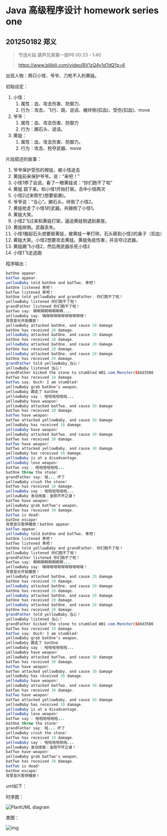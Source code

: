 # Java 高级程序设计 homework series one

## 201250182 郑义

> 节选片段 葫芦兄弟第一部P6 00:33 - 1:40
>
> https://www.bilibili.com/video/BV1zQ4y1d7dQ?p=6



出现人物：两只小怪、爷爷、刀枪不入的黄娃。

初始设定：

1. 小怪：
	1. 属性：血、攻击伤害、防御力、
	2. 行为：攻击、飞行、跳、说话、被绊倒(扣血)、受伤(扣血)、move
2. 爷爷：
	1. 属性：血、攻击伤害、防御力
	2. 行为：踢石头、说话。
3. 黄娃：
	1. 属性：血、攻击伤害、防御力。
	2. 行为：攻击、抢夺武器、move



片段叙述的故事：

1. 爷爷保护受伤的橙娃，被小怪追击
2. 黄娃前来保护爷爷。说：“来吧！”
3. 小怪1停了会说，看了一眼黄娃说：“你们跑不了啦”
4. 黄娃 跳下来。和小怪1开始打架。击中小怪两次
5. 小怪2过来帮忙(想要偷袭)。
6. 爷爷说：“当心”。踢石头，绊倒了小怪2。
7. 黄娃抢走了小怪1的武器。并踢倒了小怪1。
8. 黄娃大笑。
9. 小怪2飞过来和黄娃打架。逼迫黄娃倒退到悬崖。
10. 黄娃摔倒。武器丢失。
11. 小怪1搬起石头想要砸黄娃，被黄娃一拳打碎。石头砸到小怪2的鼻子（扣血）
12. 黄娃大笑。小怪2想要攻击黄娃。黄娃免疫伤害，并且夺过武器。
13. 黄娃踢飞小怪2，然后用武器杀死小怪2
14. 小怪1飞走逃跑



程序输出：

```java
batOne appear.
batTwo appear.
yellowBaby told batOne and batTwo, 来吧！
batOne listened 来吧！
batTwo listened 来吧！
batOne told yellowBaby and grandFather, 你们跑不了啦！
yellowBaby listened 你们跑不了啦！
grandFather listened 你们跑不了啦！
batTwo say: 啊啊啊啊啊啊啊啊...
yellowBaby say: 嗨呀呀呀呀呀呀呀呀呀呀！
背景音乐开始播放！
yellowBaby attacked batOne, and cause 20 damage
batOne has received 20 damage.
yellowBaby attacked batOne, and cause 20 damage
batOne has received 20 damage.
yellowBaby attacked batOne, and cause 20 damage
batOne has received 20 damage.
yellowBaby attacked batOne, and cause 20 damage
batOne has received 20 damage.
grandFather told yellowBaby,当心！
yellowBaby listened 当心！
grandFather kicked the stone to stumbled W01.com.Monster@1b6d3586
batTwo has received 10 damage.
batTwo say: Ouch! I am stumbled!
yellowBaby grab batOne's weapon,
yellowBaby 踢走了 batOne
yellowBaby say : 哈哈哈哈哈哈...
yellowBaby have weapon!
yellowBaby attacked batTwo, and cause 30 damage
batTwo has received 30 damage.
batTwo have weapon!
batTwo attacked yellowBaby, and cause 30 damage
yellowBaby has received 30 damage.
yellowBaby have weapon!
yellowBaby attacked batTwo, and cause 30 damage
batTwo has received 30 damage.
batTwo have weapon!
batTwo attacked yellowBaby, and cause 30 damage
yellowBaby has received 30 damage.
yellowBaby is at a disadvantage.
yellowBaby lose weapon!
batTwo say : 哈哈哈哈哈哈...
batOne throw the stone!
grandFather say: 哈....坏了
yellowBaby crush the stone!
batTwo has received 10 damage.
yellowBaby say : 哈哈哈哈哈哈...
yellowBaby 发动技能：金刚不坏之身！
batTwo have weapon!
yellowBaby grab batTwo's weapon,
batTwo has received 30 damage.
batTwo is dead!
batOne escape!
背景音乐暂停播放！batOne appear.
batTwo appear.
yellowBaby told batOne and batTwo, 来吧！
batOne listened 来吧！
batTwo listened 来吧！
batOne told yellowBaby and grandFather, 你们跑不了啦！
yellowBaby listened 你们跑不了啦！
grandFather listened 你们跑不了啦！
batTwo say: 啊啊啊啊啊啊啊啊...
yellowBaby say: 嗨呀呀呀呀呀呀呀呀呀呀！
背景音乐开始播放！
yellowBaby attacked batOne, and cause 20 damage
batOne has received 20 damage.
yellowBaby attacked batOne, and cause 20 damage
batOne has received 20 damage.
yellowBaby attacked batOne, and cause 20 damage
batOne has received 20 damage.
yellowBaby attacked batOne, and cause 20 damage
batOne has received 20 damage.
grandFather told yellowBaby,当心！
yellowBaby listened 当心！
grandFather kicked the stone to stumbled W01.com.Monster@1b6d3586
batTwo has received 10 damage.
batTwo say: Ouch! I am stumbled!
yellowBaby grab batOne's weapon,
yellowBaby 踢走了 batOne
yellowBaby say : 哈哈哈哈哈哈...
yellowBaby have weapon!
yellowBaby attacked batTwo, and cause 30 damage
batTwo has received 30 damage.
batTwo have weapon!
batTwo attacked yellowBaby, and cause 30 damage
yellowBaby has received 30 damage.
yellowBaby have weapon!
yellowBaby attacked batTwo, and cause 30 damage
batTwo has received 30 damage.
batTwo have weapon!
batTwo attacked yellowBaby, and cause 30 damage
yellowBaby has received 30 damage.
yellowBaby is at a disadvantage.
yellowBaby lose weapon!
batTwo say : 哈哈哈哈哈哈...
batOne throw the stone!
grandFather say: 哈....坏了
yellowBaby crush the stone!
batTwo has received 10 damage.
yellowBaby say : 哈哈哈哈哈哈...
yellowBaby 发动技能：金刚不坏之身！
batTwo have weapon!
yellowBaby grab batTwo's weapon,
batTwo has received 30 damage.
batTwo is dead!
batOne escape!
背景音乐暂停播放！
```



uml如下：

时序图：

![PlantUML diagram](http://www.plantuml.com/plantuml/png/hLL1Rn915BxFhvY4S_a174ZZmQiNRwQ70SP2kkoIPP1mMuAnxPfILej6azgAI4aiMeC618b_Pj-mdFmBZenX1j814fliWTdvtdlV-xx7szqY8ouhvIr4qinnSOgm1pR5CPTcr9k7PKT_Kw6MvPJlaLG5n-JlVnVxBh4pzmdBKXV7nA62CeIH52bId2yLSsc4PFgTH-AMKdilASy9J0e5IbmaQwbhULvSgy8xYqW8_EZBCR8THh6Rsy-o1ERd7w5nzVjdTJL0vDeGOE9N9Zc6HNEOPNFsGTn8T0MtQ3Yfc2mpiEXZGI2SN8RZwsWGXCEJSFGCcXsDJ5AJTVjWoKXhktq5h_objg7ft_h4ut5TEOsxIgFAm-ik1DwQ1w6v-KAib5MYUydvAO7dWwVLKMBgzVBE4xeCIbaaVQ2SuMTZE1pV4SJagwGX3ofOvybh_QXJXUeWQlMGPfZ9UMN2v2NygWd7z2YTe2GG3LlJYpwqlnafJiS-U2_G-ZRz5hH7lDU1DzsrG55kzk7THdV4D4ol0xDi8aSuzE7u1Eec_ILGwhzEOGcvgooREsi4qAZFF6yZaWTdGlTRUUcmS2Ya_ogbD-Ybz9Gs61F9IPXU3lMPMTaJHL9PdhFpKx4Sv58q-owqcRRgCl-sxc_6dGRWTxdlHRN94gVPOG17RyNQ-alkn_DezEa_9s3x0UT-azS74cYUNzuRXwFtkXqbgkLuUW57D_2vpxscySiX_WBHzvkPLnCBshG8dGBQfNP6V8N_0000)



类图：

![img](http://www.plantuml.com/plantuml/png/PLFDRjim3BxhANpS3ds37Tgi0thfBWdGCwqmaM2PCaZAGR7jtUSgb1EtFXZyFlxpWnv5WRMCoK4lok2rymb4kXr6EdycVpA25aPtXQz5edVcWWGzIDXnre0iBIIJABAXbp82ELThTp_-FZpSAZQZqXQuvQpKbltQrpcaCdRx8QRK_N6Hvf886Vg4xfzpTzijtfLeHHUkMxv8sWM4f665HpmX2QuOLC4F5VOv9mJgehp0Z6y8KwRgs2j_z24OqLL29eJXaBzzhoX5KIG3rte663t66P_kkIZF24S3nvivvXdD57WtwmGfFUSB6KnPRAv6G3c7nRO3c3IslMWP-zIA3j4FUys45dwlgoMSqliJ7LzlWro0z90tuyCq8V3gZxfa74AavjV0-M9zhWadXcXBMeTVuc7QpF5PVXleghvy_E-5y3bbTfNn8MV1tp1QEoDgeZ7WDSwW6-xCqBT3jkjiDbYTJPeT-E4Dk2tYkKZOdhEzfFNwmDe4rJpLk4UaOndJVm00)

